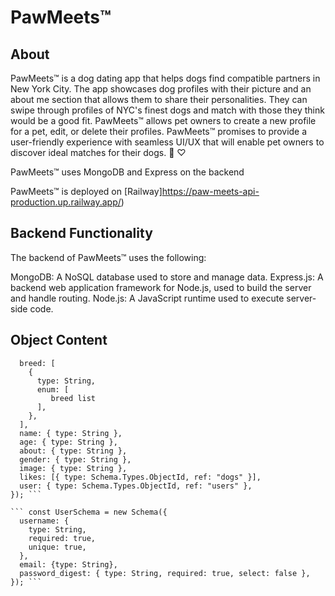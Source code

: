 # PawMeets™

## About

PawMeets™ is a dog dating app that helps dogs find compatible partners in New York City. The app showcases dog profiles with their picture and an about me section that allows them to share their personalities. They can swipe through profiles of NYC's finest dogs and match with those they think would be a good fit. PawMeets™ allows pet owners to create a new profile for a pet, edit, or delete their profiles. PawMeets™ promises to provide a user-friendly experience with seamless UI/UX that will enable pet owners to discover ideal matches for their dogs. 🐶 ♡

PawMeets™ uses MongoDB and Express on the backend

PawMeets™ is deployed on [Railway]https://paw-meets-api-production.up.railway.app/)

## Backend Functionality

The backend of PawMeets™ uses the following:

MongoDB: A NoSQL database used to store and manage data.
Express.js: A backend web application framework for Node.js, used to build the server and handle routing.
Node.js: A JavaScript runtime used to execute server-side code.

## Object Content

````const DogSchema = new Schema({
  breed: [
    {
      type: String,
      enum: [
         breed list
      ],
    },
  ],
  name: { type: String },
  age: { type: String },
  about: { type: String },
  gender: { type: String },
  image: { type: String },
  likes: [{ type: Schema.Types.ObjectId, ref: "dogs" }],
  user: { type: Schema.Types.ObjectId, ref: "users" },
}); ```

``` const UserSchema = new Schema({
  username: {
    type: String,
    required: true,
    unique: true,
  },
  email: {type: String},
  password_digest: { type: String, required: true, select: false },
}); ```

````
